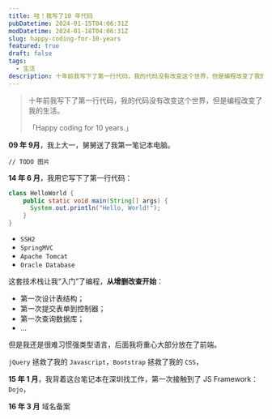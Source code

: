 ```yaml
---
title: 哇！我写了10 年代码
pubDatetime: 2024-01-15T04:06:31Z
modDatetime: 2024-01-18T04:06:31Z
slug: happy-coding-for-10-years
featured: true
draft: false
tags:
  - 生活
description: 十年前我写下了第一行代码，我的代码没有改变这个世界，但是编程改变了我的生活。「Happy coding for 10 years.」
---
```


> 十年前我写下了第一行代码，我的代码没有改变这个世界，但是编程改变了我的生活。
>
> 「Happy coding for 10 years.」

**09 年 9月**，我上大一，舅舅送了我第一笔记本电脑。

`// TODO 图片`

**14 年 6 月**，我用它写下了第一行代码：

```java
class HelloWorld {
    public static void main(String[] args) {
      System.out.println("Hello, World!");
    }
}
```

- `SSH2`
- `SpringMVC`
- `Apache Tomcat`
- `Oracle Database`

这套技术栈让我“入门”了编程，**从增删改查开始**：

- 第一次设计表结构；
- 第一次提交表单到控制器；
- 第一次查询数据库；
- ...

但是我还是很难习惯强类型语言，后面我将重心大部分放在了前端。

`jQuery` 拯救了我的 `Javascript`，`Bootstrap` 拯救了我的 `CSS`，

**15 年 1 月**，我背着这台笔记本在深圳找工作，第一次接触到了 JS Framework：`Dojo`，

**16 年 3 月** 域名备案
